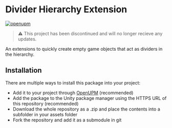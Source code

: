 # Divider Hierarchy Extension
[![openupm](https://img.shields.io/npm/v/com.sandrofigo.divider-hierarchy-extension?label=openupm&registry_uri=https://package.openupm.com)](https://openupm.com/packages/com.sandrofigo.divider-hierarchy-extension/)

> :warning: This project has been discontinued and will no longer recieve any updates.

An extensions to quickly create empty game objects that act as dividers in the hierarchy.

## Installation
There are multiple ways to install this package into your project:
- Add it to your project through [OpenUPM](https://openupm.com/packages/com.sandrofigo.divider-hierarchy-extension/) (recommended)
- Add the package to the Unity package manager using the HTTPS URL of this repository (recommended)
- Download the whole repository as a .zip and place the contents into a subfolder in your assets folder
- Fork the repository and add it as a submodule in git
